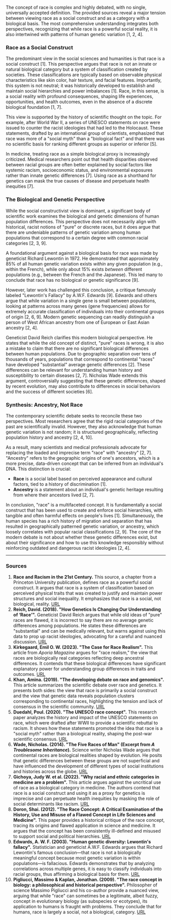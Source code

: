 The concept of race is complex and highly debated, with no single, universally accepted definition. The provided sources reveal a major tension between viewing race as a social construct and as a category with a biological basis. The most comprehensive understanding integrates both perspectives, recognizing that while race is a powerful social reality, it is also intertwined with patterns of human genetic variation [1, 2, 4].

### Race as a Social Construct

The predominant view in the social sciences and humanities is that race is a social construct [1]. This perspective argues that race is not an innate or natural biological category but a system of classification created by societies. These classifications are typically based on observable physical characteristics like skin color, hair texture, and facial features. Importantly, this system is not neutral; it was historically developed to establish and maintain social hierarchies and power imbalances [1]. Race, in this sense, is a social reality with profound consequences, shaping life experiences, opportunities, and health outcomes, even in the absence of a discrete biological foundation [1, 7].

This view is supported by the history of scientific thought on the topic. For example, after World War II, a series of UNESCO statements on race were issued to counter the racist ideologies that had led to the Holocaust. These statements, drafted by an international group of scientists, emphasized that race was more of a "social myth" than a "biological fact" and that there was no scientific basis for ranking different groups as superior or inferior [5].

In medicine, treating race as a simple biological proxy is increasingly criticized. Medical researchers point out that health disparities observed between racial groups are often better explained by social factors like systemic racism, socioeconomic status, and environmental exposures rather than innate genetic differences [7]. Using race as a shorthand for genetics can mask the true causes of disease and perpetuate health inequities [7].

### The Biological and Genetic Perspective

While the social constructivist view is dominant, a significant body of scientific work examines the biological and genetic dimensions of human population differences. This perspective does not necessarily align with historical, racist notions of "pure" or discrete races, but it does argue that there are undeniable patterns of genetic variation among human populations that correspond to a certain degree with common racial categories [2, 3, 9].

A foundational argument against a biological basis for race was made by geneticist Richard Lewontin in 1972. He demonstrated that approximately 85% of all human genetic variation exists *within* any given population (e.g., within the French), while only about 15% exists *between* different populations (e.g., between the French and the Japanese). This led many to conclude that race has no biological or genetic significance [9].

However, later work has challenged this conclusion, a critique famously labeled "Lewontin's Fallacy" by A.W.F. Edwards [9]. Edwards and others argue that while variation in a single gene is small between populations, looking at patterns across many genes (gene frequencies) allows for extremely accurate classification of individuals into their continental groups of origin [2, 6, 9]. Modern genetic sequencing can readily distinguish a person of West African ancestry from one of European or East Asian ancestry [2, 4].

Geneticist David Reich clarifies this modern biological perspective. He states that while the old concept of distinct, "pure" races is wrong, it is also a mistake to claim that there are no significant biological differences between human populations. Due to geographic separation over tens of thousands of years, populations that correspond to continental "races" have developed "substantial" average genetic differences [2]. These differences can be relevant for understanding human history and susceptibility to certain diseases [2, 7]. Nicholas Wade extends this argument, controversially suggesting that these genetic differences, shaped by recent evolution, may also contribute to differences in social behaviors and the success of different societies [6].

### Synthesis: Ancestry, Not Race

The contemporary scientific debate seeks to reconcile these two perspectives. Most researchers agree that the rigid racial categories of the past are scientifically invalid. However, they also acknowledge that human genetic variation is not random; it is structured geographically, reflecting population history and ancestry [2, 4, 10].

As a result, many scientists and medical professionals advocate for replacing the loaded and imprecise term "race" with "ancestry" [2, 7]. "Ancestry" refers to the geographic origins of one's ancestors, which is a more precise, data-driven concept that can be inferred from an individual's DNA. This distinction is crucial:
*   **Race** is a social label based on perceived appearance and cultural factors, tied to a history of discrimination [1].
*   **Ancestry** is a statement about an individual's genetic heritage resulting from where their ancestors lived [2, 7].

In conclusion, "race" is a multifaceted concept. It is fundamentally a social construct that has been used to create and enforce social hierarchies, with tangible and often harmful effects on people's lives [1]. Simultaneously, the human species has a rich history of migration and separation that has resulted in geographically patterned genetic variation, or ancestry, which loosely correlates with popular racial classifications [2, 9]. The core of the modern debate is not about whether these genetic differences exist, but about their significance and how to use this knowledge responsibly without reinforcing outdated and dangerous racist ideologies [2, 4].

***

### Sources

1.  **Race and Racism in the 21st Century.** This source, a chapter from a Princeton University publication, defines race as a powerful social construct. It argues that race is a system of classification based on perceived physical traits that was created to justify and maintain power structures and social inequality. It emphasizes that race is a social, not biological, reality. [URL](https://openpublishing.princeton.edu/read/race-and-racism/section/2fb3629b-719a-47a0-976e-9f62ae8b2f70)
2.  **Reich, David. (2018). "How Genetics Is Changing Our Understanding of ‘Race’".** Geneticist David Reich argues that while old ideas of "pure" races are flawed, it is incorrect to say there are no average genetic differences among populations. He states these differences are "substantial" and can be medically relevant, but warns against using this data to prop up racist ideologies, advocating for a careful and nuanced discussion. [URL](https://archive.jwest.org/Articles/Reich2028-GeneticsRace.pdf)
3.  **Kirkegaard, Emil O. W. (2023). "The Case for Race Realism".** This article from *Aporia Magazine* argues for "race realism," the view that races are biologically real categories reflecting deep ancestral differences. It contends that these biological differences have significant explanatory power for understanding group differences in traits and outcomes. [URL](https://www.aporiamagazine.com/p/the-case-for-race-realism)
4.  **Khan, Amina. (2019). "The developing debate on race and genomics".** This article summarizes the scientific debate over race and genetics. It presents both sides: the view that race is primarily a social construct and the view that genetic data reveals population clusters corresponding to continental races, highlighting the tension and lack of consensus in the scientific community. [URL](https://scijust.ucsc.edu/2019/05/30/developing-debate-on-race-and-genomics/)
5.  **Duedahl, Poul. (2020). "The UNESCO race concept".** This research paper analyzes the history and impact of the UNESCO statements on race, which were drafted after WWII to provide a scientific rebuttal to racism. It shows how these statements promoted the idea that race is a "social myth" rather than a biological reality, shaping the post-war scientific consensus. [URL](https://archive.jwest.org/Research/Duedahl2020-RaceConceptUNESCO.pdf)
6.  **Wade, Nicholas. (2014). "The Five Races of Man" (Excerpt from *A Troublesome Inheritance*).** Science writer Nicholas Wade argues that continental races are biological realities shaped by evolution. He posits that genetic differences between these groups are not superficial and have influenced the development of different types of social institutions and histories across the globe. [URL](https://archive.jwest.org/BookExcerpts/TroublesomeInheritance-Chapter5.pdf)
7.  **Gichoya, Judy W. et al. (2022). "Why racial and ethnic categories in medicine are a problem".** This article argues against the uncritical use of race as a biological category in medicine. The authors contend that race is a social construct and using it as a proxy for genetics is imprecise and can perpetuate health inequities by masking the role of social determinants like racism. [URL](https://archive.jwest.org/Research/Gichoya2022-RaceMedical.pdf)
8.  **Doron, Shai. (2012). "The Race Concept: A Critical Examination of the History, Use and Misuse of a Flawed Concept in Life Sciences and Medicine".** This paper provides a historical critique of the race concept, tracing its origins and flawed application in science and medicine. It argues that the concept has been consistently ill-defined and misused to support social and political hierarchies. [URL](https://archive.jwest.org/Research/Doron2012-RaceConcept.pdf)
9.  **Edwards, A. W. F. (2003). "Human genetic diversity: Lewontin's fallacy".** Statistician and geneticist A.W.F. Edwards argues that Richard Lewontin's famous conclusion—that race is not a biologically meaningful concept because most genetic variation is within populations—is fallacious. Edwards demonstrates that by analyzing correlations across multiple genes, it is easy to classify individuals into racial groups, thus affirming a biological basis for them. [URL](https://archive.jwest.org/Research/Edwards2003-LewontinFallacy.pdf)
10. **Pigliucci, Massimo & Kaplan, Jonathan. (2009). "The race concept in biology: a philosophical and historical perspective".** Philosopher of science Massimo Pigliucci and his co-author provide a nuanced view, arguing that while "race" can sometimes be a legitimate, albeit fuzzy, concept in evolutionary biology (as subspecies or ecotypes), its application to humans is fraught with problems. They conclude that for humans, race is largely a social, not a biological, category. [URL](https://link.springer.com/article/10.1007/s10539-009-9193-7)